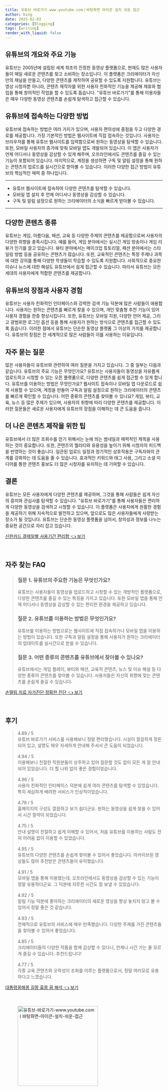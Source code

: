 ```yaml
---
title: 유튜브 바로가기 www.youtube.comㅣ바탕화면 아이콘 설치 쉬운 접근
author: bing
date: 2025-02-03
categories: [Blogging]
tags: [writing]
render_with_liquid: false
---
```



<h2 id='유튜브_소개'>유튜브의 개요와 주요 기능</h2>

<p>유튜브는 2005년에 설립된 세계 최초의 진정한 동영상 플랫폼으로, 현재도 많은 사용자들이 매일 새로운 콘텐츠를 찾고 소비하는 장소입니다. 이 플랫폼은 크리에이터가 자신만의 채널을 만들고, 다양한 콘텐츠를 제작하여 공유할 수 있도록 지원합니다. 유튜브는 영상 시청자뿐 아니라, 콘텐츠 제작자를 위한 사용자 친화적인 기능을 제공해 제휴와 협업을 통해 창의적인 작업을 할 수 있도록 돕습니다. "유튜브 바로가기"를 통해 이용자들은 매우 다양한 동영상 콘텐츠를 손쉽게 탐색하고 접근할 수 있습니다.</p>

<h2 id='접속_방법'>유튜브에 접속하는 다양한 방법</h2>

<p>유튜브에 접속하는 방법은 여러 가지가 있으며, 사용자 편의성에 중점을 두고 다양한 경로를 제공합니다. 가장 기본적인 방법은 웹사이트에 직접 접속하는 것입니다. 사용자는 브라우저를 통해 유튜브 웹사이트를 입력함으로써 원하는 동영상을 탐색할 수 있습니다. 또한, 모바일 사용자의 증가에 맞춰 모바일 앱도 개발되어 있습니다. 이 앱은 사용자가 언제 어디서나 동영상을 감상할 수 있게 해주며, 오프라인에서도 콘텐츠를 즐길 수 있는 기능이 포함되어 있습니다. 마지막으로, 계정을 생성하면 구독 및 알림 설정을 통해 원하는 콘텐츠의 업로드를 실시간으로 받아볼 수 있습니다. 이러한 다양한 접근 방법이 유튜브의 핵심적인 매력 중 하나입니다.</p>

<hr />

<ul>
    <li>유튜브 웹사이트에 접속하여 다양한 콘텐츠를 탐색할 수 있습니다.</li>
    <li>모바일 앱 설치 후 언제 어디서나 동영상을 감상할 수 있습니다.</li>
    <li>구독 및 알림 설정으로 원하는 크리에이터의 소식을 빠르게 받아볼 수 있습니다.</li>
</ul>

<hr />

<h2 id='유튜브_콘텐츠'>다양한 콘텐츠 종류</h2>

<p>유튜브는 게임, 아름다움, 패션, 교육 등 다양한 주제의 콘텐츠를 제공함으로써 사용자의 다양한 취향을 충족시킵니다. 예를 들어, 게임 분야에서는 실시간 게임 방송이나 게임 리뷰가 인기를 끌고 있습니다. 뷰티 분야에서는 메이크업 튜토리얼, 패션 분야에서는 스타일링 방법 등을 공유하는 콘텐츠가 많습니다. 또한, 교육적인 콘텐츠는 특정 주제나 과목에 대한 강의를 통해 다양한 학생들이 학습할 수 있도록 지원합니다. 사회적으로 중요한 이슈나 뉴스에 대한 해설도 유튜브에서 쉽게 접근할 수 있습니다. 따라서 유튜브는 모든 세대의 사용자에게 적합한 콘텐츠를 제공합니다.</p>

<h2 id='유튜브_장점'>유튜브의 장점과 사용자 경험</h2>

<p>유튜브는 사용자 친화적인 인터페이스와 강력한 검색 기능 덕분에 많은 사람들이 애용합니다. 사용자는 원하는 콘텐츠를 빠르게 찾을 수 있으며, 개인 맞춤형 추천 기능이 있어 사용자 경험을 한층 향상시킵니다. 또한, 유튜브는 모바일 지원, 다양한 언어 제공, 그리고 광범위한 로그인 옵션 등을 통해 사용자가 원하는 방식으로 콘텐츠를 접근할 수 있도록 돕습니다. 이러한 점에서 유튜브는 단순한 동영상 플랫폼 그 이상의 가치를 제공합니다. 유튜브의 장점은 전 세계적으로 많은 사람들이 이를 사용하는 이유입니다.</p>

<h2 id='자주_묻는_질문'>자주 묻는 질문</h2>

<p>많은 사용자들이 유튜브와 관련하여 여러 질문을 가지고 있습니다. 그 중 일부는 다음과 같습니다. 유튜브의 주요 기능은 무엇인가요? 유튜브는 사용자들이 동영상을 자유롭게 업로드하고 시청할 수 있는 오픈 플랫폼으로, 다양한 콘텐츠를 쉽게 접근할 수 있게 합니다. 유튜브를 이용하는 방법은 무엇인가요? 웹사이트 접속이나 모바일 앱 다운로드로 쉽게 사용할 수 있으며, 계정을 만들어 구독과 알림 설정으로 원하는 크리에이터의 콘텐츠를 빠르게 확인할 수 있습니다. 어떤 종류의 콘텐츠를 찾아볼 수 있나요? 게임, 뷰티, 교육, 뉴스 등 많은 주제가 있으며, 사용자의 취향에 따라 다양한 콘텐츠를 제공합니다. 이러한 질문들은 새로운 사용자에게 유튜브의 장점을 이해하는 데 큰 도움을 줍니다.</p>

<h2 id='보다_더_끌리는_콘텐츠_제작'>더 나은 콘텐츠 제작을 위한 팁</h2>

<p>유튜브에서 더 많은 조회수를 얻기 위해서는 눈에 띄는 썸네일과 매력적인 제목을 사용하는 것이 중요합니다. 또한, 콘텐츠의 퀄리티와 유용성을 높이기 위해 시청자의 피드백을 반영하는 것이 좋습니다. 일관된 업로드 일정과 정기적인 상호작용은 구독자와의 관계를 강화하는 데 도움을 줄 수 있습니다. 효과적인 키워드와 태그 사용, 그리고 소셜 미디어를 통한 콘텐츠 홍보도 더 많은 시청자를 유치하는 데 기여할 수 있습니다.</p>

<h2 id='결론'>결론</h2>

<p>유튜브는 모든 사용자에게 다양한 콘텐츠를 제공하며, 그것을 통해 사람들은 쉽게 자신의 흥미와 관심사를 탐색할 수 있습니다. "유튜브 바로가기"를 통해 사용자들은 편리하게 다양한 동영상을 검색하고 시청할 수 있습니다. 이 플랫폼은 사용자에게 원활한 경험을 제공하기 위해 지속적으로 발전하고 있으며, 앞으로도 많은 사용자들에게 사랑받는 장소가 될 것입니다. 유튜브는 단순한 동영상 플랫폼을 넘어서, 창의성과 정보를 나누는 중요한 공간으로 자리 잡고 있습니다.</p>


<p><a class="click-button" title="신한카드 결제일별 사용기간 편리함" href="https://afficreate.github.io/posts/%EC%8B%A0%ED%95%9C%EC%B9%B4%EB%93%9C-%EA%B2%B0%EC%A0%9C%EC%9D%BC%EB%B3%84-%EC%82%AC%EC%9A%A9%EA%B8%B0%EA%B0%84-%ED%8E%B8%EB%A6%AC%ED%95%A8/" rel="dofollow">신한카드 결제일별 사용기간 편리함 👈 보기</a></p><br>
<h2 id='자주_찾는_FAQ'>자주 찾는 FAQ</h2>
<div itemscope="" itemtype="https://schema.org/FAQPage"> 
<blockquote> 
<div itemscope="" itemprop="mainEntity" itemtype="https://schema.org/Question"> 
<h3 itemprop="name">질문 1. 유튜브의 주요한 기능은 무엇인가요?</h3> 
<div itemscope="" itemprop="acceptedAnswer" itemtype="https://schema.org/Answer"> 
<span itemprop="text"> 
<p>유튜브는 사용자들이 동영상을 업로드하고 시청할 수 있는 개방적인 플랫폼으로, 다양한 콘텐츠를 즐길 수 있는 특징을 가지고 있습니다. 또한 모바일 앱을 통해 언제 어디서나 동영상을 감상할 수 있는 편리한 환경을 제공하고 있습니다.</p> 
</span> 
</div> 
</div> 

<div itemscope="" itemprop="mainEntity" itemtype="https://schema.org/Question"> 
<h3 itemprop="name">질문 2. 유튜브를 이용하는 방법은 무엇인가요?</h3> 
<div itemscope="" itemprop="acceptedAnswer" itemtype="https://schema.org/Answer"> 
<span itemprop="text"> 
<p>유튜브를 이용하는 방법으로는 웹사이트에 직접 접속하거나 모바일 앱을 이용하는 방법이 있습니다. 또한 구독과 알림 설정을 통해 사용자가 원하는 크리에이터의 업데이트를 실시간으로 받을 수 있습니다.</p> 
</span> 
</div> 
</div> 

<div itemscope="" itemprop="mainEntity" itemtype="https://schema.org/Question"> 
<h3 itemprop="name">질문 3. 어떤 종류의 콘텐츠를 유튜브에서 찾아볼 수 있나요?</h3> 
<div itemscope="" itemprop="acceptedAnswer" itemtype="https://schema.org/Answer"> 
<span itemprop="text"> 
<p>유튜브에서는 게임 플레이, 뷰티와 패션, 교육적 콘텐츠, 뉴스 및 이슈 해설 등 다양한 종류의 콘텐츠를 찾아볼 수 있습니다. 사용자들은 자신의 취향에 맞는 콘텐츠를 손쉽게 즐길 수 있습니다.</p> 
</span> 
</div> 
</div> 
</blockquote> 
</div>
<p><a class="click-button" title="손떨림 치료 자가진단 정확한 진단" href="https://afficreate.github.io/posts/%EC%86%90%EB%96%A8%EB%A6%BC-%EC%B9%98%EB%A3%8C-%EC%9E%90%EA%B0%80%EC%A7%84%EB%8B%A8-%EC%A0%95%ED%99%95%ED%95%9C-%EC%A7%84%EB%8B%A8/" rel="dofollow">손떨림 치료 자가진단 정확한 진단 👈 보기</a></p><br>
<h2 id='후기'>후기</h2>
<div itemscope itemtype="https://schema.org/Product">
  <blockquote>
  <div itemprop="review" itemscope itemtype="https://schema.org/Review">
      <div itemprop="reviewRating" itemscope itemtype="https://schema.org/Rating"> <span itemprop="ratingValue">4.89</span> / <span itemprop="bestRating">5</span> </div>
      <span itemprop="reviewBody">유튜브 바로가기 서비스를 사용해보니 정말 편리했습니다. 시설이 깔끔하게 정돈되어 있고, 설명도 매우 자세하게 안내해 주셔서 큰 도움이 되었습니다.</span>
  </div>
  <br>
  <div itemprop="review" itemscope itemtype="https://schema.org/Review">
      <div itemprop="reviewRating" itemscope itemtype="https://schema.org/Rating"> <span itemprop="ratingValue">4.94</span> / <span itemprop="bestRating">5</span> </div>
      <span itemprop="reviewBody">이용해보니 친절한 직원분들이 상주하고 있어 질문할 것도 없이 모든 게 잘 안내되어 있었습니다. 더 할 나위 없이 좋은 경험이었습니다.</span>
  </div>
  <br>
  <div itemprop="review" itemscope itemtype="https://schema.org/Review">
      <div itemprop="reviewRating" itemscope itemtype="https://schema.org/Rating"> <span itemprop="ratingValue">4.96</span> / <span itemprop="bestRating">5</span> </div>
      <span itemprop="reviewBody">사용자 친화적인 인터페이스 덕분에 쉽게 여러 콘텐츠를 탐색할 수 있었습니다. 특히 세심하게 배려한 서비스가 인상적이었습니다.</span>
  </div>
  <br>
  <div itemprop="review" itemscope itemtype="https://schema.org/Review">
      <div itemprop="reviewRating" itemscope itemtype="https://schema.org/Rating"> <span itemprop="ratingValue">4.78</span> / <span itemprop="bestRating">5</span> </div>
      <span itemprop="reviewBody">홈페이지의 구성도 깔끔하고 보기 쉽더군요. 원하는 동영상을 쉽게 찾을 수 있어서 시간 절약이 되었습니다.</span>
  </div>
  <br>
  <div itemprop="review" itemscope itemtype="https://schema.org/Review">
      <div itemprop="reviewRating" itemscope itemtype="https://schema.org/Rating"> <span itemprop="ratingValue">4.75</span> / <span itemprop="bestRating">5</span> </div>
      <span itemprop="reviewBody">안내 설명이 친절하고 쉽게 이해할 수 있어서, 처음 유튜브를 이용하는 사람도 전혀 어려움 없이 이용할 수 있었습니다.</span>
  </div>
  <br>
  <div itemprop="review" itemscope itemtype="https://schema.org/Review">
      <div itemprop="reviewRating" itemscope itemtype="https://schema.org/Rating"> <span itemprop="ratingValue">4.95</span> / <span itemprop="bestRating">5</span> </div>
      <span itemprop="reviewBody">유튜브의 다양한 콘텐츠를 손쉽게 찾아볼 수 있어서 좋았습니다. 아카이브된 영상들도 많아 추천받은 콘텐츠들이 유익했습니다.</span>
  </div>
  <br>
  <div itemprop="review" itemscope itemtype="https://schema.org/Review">
      <div itemprop="reviewRating" itemscope itemtype="https://schema.org/Rating"> <span itemprop="ratingValue">4.91</span> / <span itemprop="bestRating">5</span> </div>
      <span itemprop="reviewBody">모바일 앱을 통해 이용했는데, 오프라인에서도 동영상을 감상할 수 있는 기능이 정말 유용하더군요. 그 덕분에 지루한 시간도 잘 보낼 수 있었습니다.</span>
  </div>
  <br>
  <div itemprop="review" itemscope itemtype="https://schema.org/Review">
      <div itemprop="reviewRating" itemscope itemtype="https://schema.org/Rating"> <span itemprop="ratingValue">4.92</span> / <span itemprop="bestRating">5</span> </div>
      <span itemprop="reviewBody">알림 기능 덕분에 좋아하는 크리에이터의 새로운 영상을 항상 놓치지 않고 볼 수 있어서 정말 좋은 것 같습니다.</span>
  </div>
  <br>
  <div itemprop="review" itemscope itemtype="https://schema.org/Review">
      <div itemprop="reviewRating" itemscope itemtype="https://schema.org/Rating"> <span itemprop="ratingValue">4.93</span> / <span itemprop="bestRating">5</span> </div>
      <span itemprop="reviewBody">전체적으로 유튜브의 서비스에 매우 만족했습니다. 다양한 주제를 가진 콘텐츠들을 찾아볼 수 있어서 좋았습니다.</span>
  </div>
  <br>
  <div itemprop="review" itemscope itemtype="https://schema.org/Review">
      <div itemprop="reviewRating" itemscope itemtype="https://schema.org/Rating"> <span itemprop="ratingValue">4.85</span> / <span itemprop="bestRating">5</span> </div>
      <span itemprop="reviewBody">크리에이터들의 다양한 작품을 함께 감상할 수 있다니, 언제나 시간 가는 줄 모르게 즐길 수 있습니다. 추천드립니다!</span>
  </div>
  <br>
  <div itemprop="review" itemscope itemtype="https://schema.org/Review">
      <div itemprop="reviewRating" itemscope itemtype="https://schema.org/Rating"> <span itemprop="ratingValue">4.77</span> / <span itemprop="bestRating">5</span> </div>
      <span itemprop="reviewBody">각종 교육 콘텐츠와 오락성이 조화를 이루는 플랫폼으로서, 정말 여러모로 유용하다고 느꼈습니다.</span>
  </div>
  </blockquote>
</div>
<p><a class="click-button" title="대통령꿈해몽 길몽 흉몽 꿈 해석" href="https://afficreate.github.io/posts/%EB%8C%80%ED%86%B5%EB%A0%B9%EA%BF%88%ED%95%B4%EB%AA%BD-%EA%B8%B8%EB%AA%BD-%ED%9D%89%EB%AA%BD-%EA%BF%88-%ED%95%B4%EC%84%9D/" rel="dofollow">대통령꿈해몽 길몽 흉몽 꿈 해석 👈 보기</a></p><br>
<figure class="image"><img src="https://afficreate.github.io/assets/img/thumbnail/유튜브-바로가기-www.youtube.comㅣ바탕화면-아이콘-설치-쉬운-접근.webp" alt="유튜브-바로가기-www.youtube.comㅣ바탕화면-아이콘-설치-쉬운-접근" width="256" height="256"></figure>